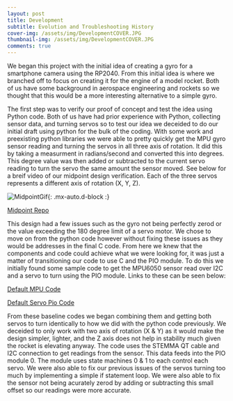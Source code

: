 ```yaml
---
layout: post
title: Development
subtitle: Evolution and Troubleshooting History
cover-img: /assets/img/DevelopmentCOVER.JPG
thumbnail-img: /assets/img/DevelopmentCOVER.JPG
comments: true
---
```


We began this project with the initial idea of creating a gyro for a smartphone camera using the RP2040. From this initial idea is where we branched off to focus on creating it for the engine of a model rocket. Both of us have some background in aerospace engineering and rockets so we thought that this would be a more interesting alternative to a simple gyro.

The first step was to verify our proof of concept and test the idea using Python code. Both of us have had prior experience with Python, collecting sensor data, and turning servos so to test our idea we deceided to do our initial draft using python for the bulk of the coding. With some work and preexisting python libraries we were able to pretty quickly get the MPU gyro sensor reading and turning the servos in all three axis of rotation. It did this by taking a measurment in radians/second and converted this into degrees. This degree value was then added or subtracted to the current servo reading to turn the servo the same amount the sensor moved. See below for a breif video of our midpoint design verification. Each of the three servos represents a different axis of rotation (X, Y, Z).



![MidpointGif](https://user-images.githubusercontent.com/114199773/210019229-04e302cc-0c6a-4adb-8808-961d9fab36dd.gif){: .mx-auto.d-block :}


[Midpoint Repo](https://github.com/mvpeters/ESE519-Team-Gimbal-Midpoint)


This design had a few issues such as the gyro not being perfectly zerod or the value exceeding the 180 degree limit of a servo motor. We chose to move on from the python code however without fixing these issues as they would be addresses in the final C code. From here we knew that the components and code could achieve what we were looking for, it was just a matter of transitioning our code to use C and the PIO module. To do this we initially found some sample code to get the MPU6050 sensor read over I2C and a servo to turn using the PIO module. Links to these can be seen below:

[Default MPU Code](https://github.com/raspberrypi/pico-examples/tree/master/i2c/mpu6050_i2c)

[Default Servo Pio Code](https://www.hackster.io/naveenbskumar/raspberry-pi-pico-drive-servo-using-pio-d7a0e7)

From these baseline codes we began combining them and getting both servos to turn identically to how we did with the python code previously. We deceided to only work with two axis of rotation (X & Y) as it would make the design simpler, lighter, and the Z axis does not help in stability much given the rocket is elevating anyway. The code uses the STEMMA QT cable and I2C connection to get readings from the sensor. This data feeds into the PIO module 0. The module uses state machines 0 & 1 to each control each servo. We were also able to fix our previous issues of the servos turning too much by implementing a simple if statement loop. We were also able to fix the sensor not being acurately zerod by adding or subtracting this small offset so our readings were more accurate.
